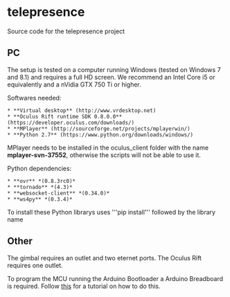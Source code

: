 # telepresence
Source code for the telepresence project

## PC

The setup is tested on a computer running Windows (tested on Windows 7 and 8.1) and requires a full HD screen. We recommend an Intel Core i5 or equivalently and a nVidia GTX 750 Ti or higher.

Softwares needed:

	* **Virtual desktop** (http://www.vrdesktop.net)
	* **Oculus Rift runtime SDK 0.8.0.0** (https://developer.oculus.com/downloads/)
	* **MPlayer** (http://sourceforge.net/projects/mplayerwin/)
	* **Python 2.7** (https://www.python.org/downloads/windows/)

MPlayer needs to be installed in the oculus_client folder with the name **mplayer-svn-37552**, otherwise the scripts will not be able to use it.

Python dependencies:

	* **ovr** *(0.8.3rc0)*
	* **tornado** *(4.3)*
	* **websocket-client** *(0.34.0)*
	* **ws4py** *(0.3.4)*

To install these Python librarys uses '''pip install''' followed by the library name

## Other
The gimbal requires an outlet and two eternet ports. The Oculus Rift requires one outlet.

To program the MCU running the Arduino Bootloader a Arduino Breadboard is required. Follow [this](https://www.arduino.cc/en/Tutorial/ArduinoToBreadboard) for a tutorial on how to do this. 